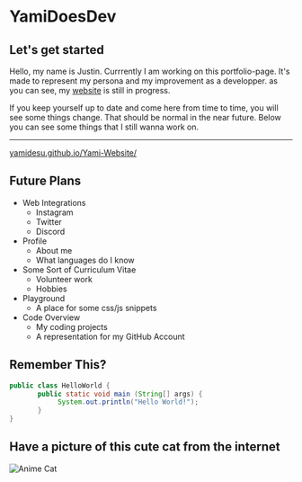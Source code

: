 # YamiDoesDev

## Let's get started

Hello, my name is Justin.
Currrently I am working on this portfolio-page.
It's made to represent my persona and my improvement as a developper.
as you can see, my [website](yamidesu.github.io/Yami-Website/) is still in 
progress. 

If you keep yourself up to date and come here from time to time,
you will see some things change. That should be normal in the near future.
Below you can see some things that I still wanna work on.

***

[yamidesu.github.io/Yami-Website/](yamidesu.github.io/Yami-Website/)

## Future Plans

* Web Integrations
    * Instagram 
    * Twitter
    * Discord
* Profile
    * About me
    * What languages do I know
* Some Sort of Curriculum Vitae
    * Volunteer work
    * Hobbies
* Playground
    * A place for some css/js snippets
* Code Overview
    * My coding projects
    * A representation for my GitHub Account

## Remember This?

```java
public class HelloWorld {
       public static void main (String[] args) {
            System.out.println("Hello World!");
       }
}
```
## Have a picture of this cute cat from the internet

![Anime Cat](https://static.fandomspot.com/images/06/7215/25-sorata-sekai-ichi-hatsukoi-anime-screenshot.jpg "Anime Cat (Black & White)")
